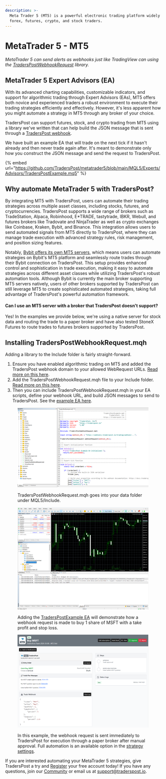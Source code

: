 ```yaml
---
description: >-
  Meta Trader 5 (MT5) is a powerful electronic trading platform widely used by
  forex, futures, crypto, and stock traders.
---
```


# MetaTrader 5 - MT5

_MetaTrader 5 can send alerts as webhooks just like TradingView can using the_ [_TradersPostWebhookRequest_](https://github.com/TradersPost/metatrader5) _library._&#x20;

## MetaTrader 5 Expert Advisors (EA)

With its advanced charting capabilities, customizable indicators, and support for algorithmic trading through Expert Advisors (EAs), MT5 offers both novice and experienced traders a robust environment to execute their trading strategies efficiently and effectively. However, it's less apparent how you might automate a strategy in MT5 through any broker of your choice.

TradersPost can support futures, stock, and crypto trading from MT5 using a library we've written that can help build the JSON message that is sent through a [TradersPost webhook](../core-concepts/webhooks.md).

We have built an example EA that will trade on the next tick if it hasn't already and then never trade again after. It's meant to demonstrate only how you construct the JSON message and send the request to TradersPost.&#x20;

{% embed url="https://github.com/TradersPost/metatrader5/blob/main/MQL5/Experts/Advisors/TradersPostExample.mq5" %}

## Why automate MetaTrader 5 with TradersPost?

By integrating MT5 with TradersPost, users can automate their trading strategies across multiple asset classes, including stocks, futures, and cryptocurrencies. TradersPost supports a wide range of brokers such as TradeStation, Alpaca, Robinhood, E\*TRADE, tastytrade, IBKR, Webull, and futures brokers like Tradovate and NinjaTrader as well as crypto exchanges like Coinbase, Kraken, Bybit, and Binance. This integration allows users to send automated signals from MT5 directly to TradersPost, where they can manage trade execution with advanced strategy rules, risk management, and position sizing features.

Notably, [Bybit offers its own MT5 servers](https://www.bybit.com/future-activity/en/mt5), which means users can automate strategies on Bybit's MT5 platform and seamlessly route trades through their Bybit connection on TradersPost. This setup provides enhanced control and sophistication in trade execution, making it easy to automate strategies across different asset classes while utilizing TradersPost's robust automation tools. Although Bybit is currently the main broker supporting MT5 servers natively, users of other brokers supported by TradersPost can still leverage MT5 to create sophisticated automated strategies, taking full advantage of TradersPost's powerful automation framework.

#### Can I use an MT5 server with a broker that TradersPost doesn't support?

Yes! In the examples we provide below, we're using a native server for stock data and routing the trade to a paper broker and have also tested StoneX Futures to route trades to futures brokers supported by TradersPost.

## Installing TradersPostWebhookRequest.mqh

Adding a library to the Include folder is fairly straight-forward.&#x20;

1. Ensure you have enabled algorithmic trading on MT5 and added the TradersPost webhook domain to your allowed WebRequest URLs. [Read more on this here](https://github.com/TradersPost/metatrader5?tab=readme-ov-file#enabling-traderpost-and-webrequests-in-mt5).
2. Add the TradersPostWebhookRequest.mqh file to your Include folder. [Read more on this here](https://github.com/TradersPost/metatrader5?tab=readme-ov-file#setting-up-traderspostwebhookrequest-in-mt5).
3. Then you can include TradersPostWebhookRequest.mqh in your EA scripts, define your webhook URL, and build JSON messages to send to TradersPost. See the [example EA here](https://github.com/TradersPost/metatrader5/blob/main/MQL5/Experts/Advisors/TradersPostExample.mq5).

<figure><img src="../.gitbook/assets/image (3).png" alt=""><figcaption><p>TradersPostWebhookRequest.mqh goes into your data folder under MQL5/Include.</p></figcaption></figure>

<figure><img src="../.gitbook/assets/image (4).png" alt=""><figcaption><p>Adding the <a href="https://github.com/TradersPost/metatrader5/blob/main/MQL5/Experts/Advisors/TradersPostExample.mq5">TradersPostExample EA</a> will demonstrate how a webhook request is made to buy 1 share of MSFT with a take profit and stop loss.</p></figcaption></figure>

<figure><img src="../.gitbook/assets/image (5).png" alt=""><figcaption><p>In this example, the webhook request is sent immediately to TradersPost for execution through a paper broker after manual approval. Full automation is an available option in the <a href="../core-concepts/strategies.md">strategy settings</a>.</p></figcaption></figure>

If you are interested automating your MetaTrader 5 strategies, give TradersPost a try and [Register](https://traderspost.io/register) your free account today! If you have any questions, join our [Community](https://traderspost.io/community) or email us at [support@traderspost.io](mailto:support@traderspost.io).
